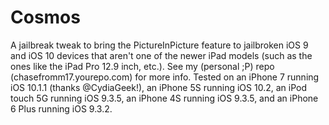 # Cosmos
A jailbreak tweak to bring the PictureInPicture feature to jailbroken iOS 9 and iOS 10 devices that aren't one of the newer iPad models (such as the ones like the iPad Pro 12.9 inch, etc.). See my (personal ;P) repo (chasefromm17.yourepo.com) for more info. Tested on an iPhone 7 running iOS 10.1.1 (thanks @CydiaGeek!), an iPhone 5S running iOS 10.2, an iPod touch 5G running iOS 9.3.5, an iPhone 4S running iOS 9.3.5, and an iPhone 6 Plus running iOS 9.3.2.
